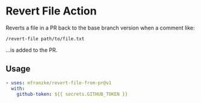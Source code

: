 # Revert File Action

Reverts a file in a PR back to the base branch version when a comment like:

```
/revert-file path/to/file.txt
```

...is added to the PR.

## Usage

```yaml
- uses: mfranzke/revert-file-from-pr@v1
  with:
    github-token: ${{ secrets.GITHUB_TOKEN }}
```
